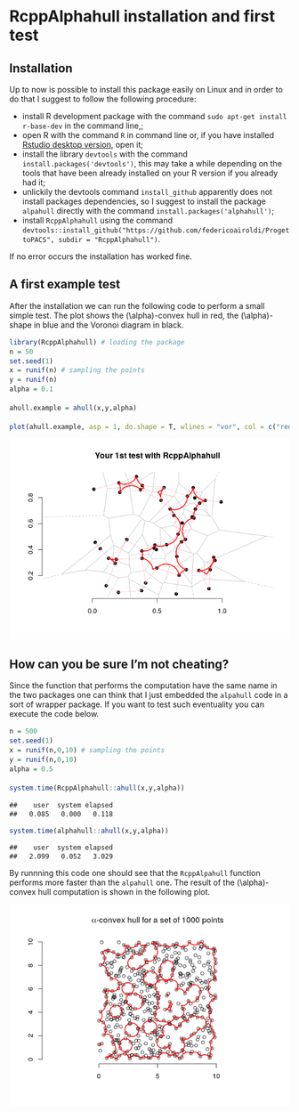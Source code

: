 RcppAlphahull installation and first test
================

## Installation

Up to now is possible to install this package easily on Linux and in
order to do that I suggest to follow the following procedure:

  - install R development package with the command `sudo apt-get install
    r-base-dev` in the command line,;
  - open R with the command `R` in command line or, if you have
    installed [Rstudio desktop
    version](https://www.rstudio.com/products/rstudio/download/#download),
    open it;
  - install the library `devtools` with the command
    `install.packages('devtools')`, this may take a while depending on
    the tools that have been already installed on your R version if you
    already had it;
  - unlickily the devtools command `install_github` apparently does not
    install packages dependencies, so I suggest to install the package
    `alpahull` directly with the command
    `install.packages('alphahull')`;
  - install `RcppAlphahull` using the command
    `devtools::install_github("https://github.com/federicoairoldi/ProgettoPACS",
    subdir = "RcppAlphahull")`.

If no error occurs the installation has worked fine.

## A first example test

After the installation we can run the following code to perform a small
simple test. The plot shows the \(\alpha\)-convex hull in red, the
\(\alpha\)-shape in blue and the Voronoi diagram in black.

``` r
library(RcppAlphahull) # loading the package
n = 50
set.seed(1)
x = runif(n) # sampling the points
y = runif(n)
alpha = 0.1

ahull.example = ahull(x,y,alpha)

plot(ahull.example, asp = 1, do.shape = T, wlines = "vor", col = c("red","blue","black","black","black","black"), xlab = "", ylab = "", main = "Your 1st test with RcppAlphahull")
```

![](README_files/figure-gfm/first%20test-1.png)<!-- -->

## How can you be sure I’m not cheating?

Since the function that performs the computation have the same name in
the two packages one can think that I just embedded the `alpahull` code
in a sort of wrapper package. If you want to test such eventuality you
can execute the code below.

``` r
n = 500
set.seed(1)
x = runif(n,0,10) # sampling the points
y = runif(n,0,10)
alpha = 0.5
  
system.time(RcppAlphahull::ahull(x,y,alpha))
```

    ##    user  system elapsed 
    ##   0.085   0.000   0.118

``` r
system.time(alphahull::ahull(x,y,alpha))
```

    ##    user  system elapsed 
    ##   2.099   0.052   3.029

By runnning this code one should see that the `RcppAlpahull` function
performs more faster than the `alpahull` one. The result of the
\(\alpha\)-convex hull computation is shown in the following plot.

![](README_files/figure-gfm/plot-1.png)<!-- -->
